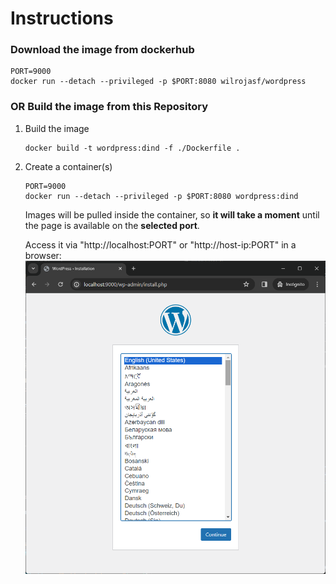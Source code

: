 # Instructions

### Download the image from dockerhub
```
PORT=9000
docker run --detach --privileged -p $PORT:8080 wilrojasf/wordpress
```

### OR Build the image from this Repository
1. Build the image
    ```
    docker build -t wordpress:dind -f ./Dockerfile .
    ```
2. Create a container(s)
    ```
    PORT=9000
    docker run --detach --privileged -p $PORT:8080 wordpress:dind
    ```
    Images will be pulled inside the container, so **it will take a moment** until the page is available on the **selected port**. </br>
    
    Access it via "http://localhost:PORT" or "http://host-ip:PORT" in a browser:    
    <img src="result.png" alt="alt text" width="500">

